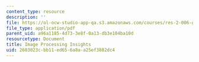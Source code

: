 ```yaml
---
content_type: resource
description: ''
file: https://ol-ocw-studio-app-qa.s3.amazonaws.com/courses/res-2-006-girls-who-build-cameras-summer-2016/2603023cbb11ed656a8aa25ef3882dc4_MITRES_2_006SUM16_Insights.pdf
file_type: application/pdf
parent_uid: a96a1185-4d73-3e8f-0a13-db3e104ba10d
resourcetype: Document
title: Image Processing Insights
uid: 2603023c-bb11-ed65-6a8a-a25ef3882dc4
---
```

